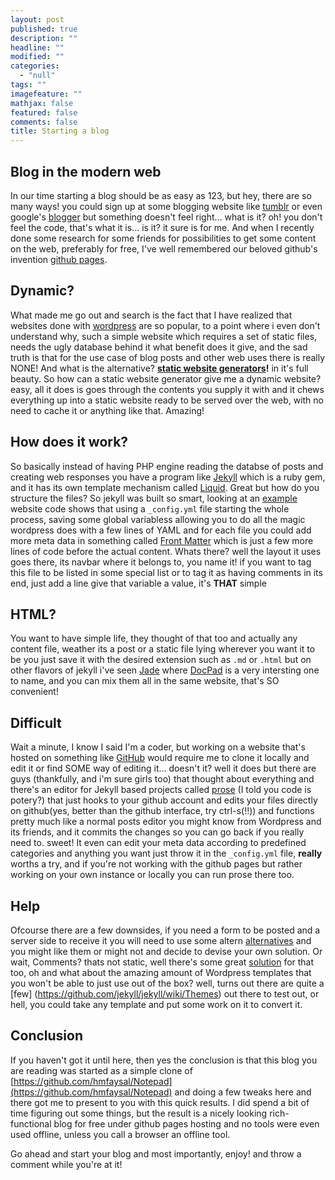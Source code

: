 ```yaml
---
layout: post
published: true
description: ""
headline: ""
modified: ""
categories: 
  - "null"
tags: ""
imagefeature: ""
mathjax: false
featured: false
comments: false
title: Starting a blog
---
```



## Blog in the modern web

In our time starting a blog should be as easy as 123, but hey, there are so many ways! you could sign up at some blogging website like [tumblr](https://www.tumblr.com/) or even google's [blogger](https://www.blogger.com/) but something doesn't feel right... what is it? oh! you don't feel the code, that's what it is... is it? it sure is for me. And when I recently done some research for some friends for possibilities to get some content on the web, preferably for free, I've well remembered our beloved github's invention [github pages](http://pages.github.com).

## Dynamic?

What made me go out and search is the fact that I have realized that websites done with [wordpress](http://wordpress.com/) are so popular, to a point where i even don't understand why, such a simple website which requires a set of static files, needs the ugly database behind it what benefit does it give, and the sad truth is that for the use case of blog posts and other web uses there is really NONE! And what is the alternative? **[static website generators](https://www.staticgen.com/)!** in it's full beauty. So how can a static website generator give me a dynamic website? easy, all it does is goes through the contents you supply it with and it chews everything up into a static website ready to be served over the web, with no need to cache it or anything like that. Amazing!


## How does it work?

So basically instead of having PHP engine reading the databse of posts and creating web responses you have a program like [Jekyll](https://jekyllrb.com/) which is a ruby gem, and it has its own template mechanism called [Liquid](https://github.com/Shopify/liquid/wiki). Great but how do you structure the files? So jekyll was built so smart, looking at an [example](https://github.com/hmfaysal/Notepad) website code shows that using a `_config.yml` file starting the whole process, saving some global variabless allowing you to do all the magic wordpress does with a few lines of YAML and for each file you could add more meta data in something called [Front Matter](https://middlemanapp.com/basics/frontmatter/) which is just a few more lines of code before the actual content. Whats there? well the layout it uses goes there, its navbar where it belongs to, you name it! if you want to tag this file to be listed in some special list or to tag it as having comments in its end, just add a line give that variable a value, it's **THAT** simple

## HTML?
You want to have simple life, they thought of that too and actually any content file, weather its a post or a static file lying wherever you want it to be you just save it with the desired extension such as `.md` or `.html` but on other flavors of jekyll i've seen [Jade](http://jade-lang.com/) where [DocPad](http://docpad.org/) is a very intersting one to name, and you can mix them all in the same website, that's SO convenient!

## Difficult
Wait a minute, I know I said I'm a coder, but working on a website that's hosted on something like [GitHub](https://github.com/) would require me to clone it locally and edit it or find SOME way of editing it... doesn't it? well it does but there are guys (thankfully, and i'm sure girls too) that thought about everything and there's an editor for Jekyll based projects called [prose](http://prose.io) (I told you code is potery?) that just hooks to your github account and edits your files directly on github(yes, better than the github interface, try ctrl-s(!!)) and functions pretty much like a normal posts editor you might know from Wordpress and its friends, and it commits the changes so you can go back if you really need to. sweet! It even can edit your meta data according to predefined categories and anything you want just throw it in the `_config.yml` file, **really** worths a try, and if you're not working with the github pages but rather working on your own instance or locally you can run prose there too.

## Help

Ofcourse there are a few downsides, if you need a form to be posted and a server side to receive it you will need to use some altern [alternatives](https://formspree.io/) and you might like them or might not and decide to devise your own solution. Or wait, Comments? thats not static, well there's some great [solution](https://disqus.com) for that too, oh and what about the amazing amount of Wordpress templates that you won't be able to just use out of the box? well, turns out there are quite a [few] (https://github.com/jekyll/jekyll/wiki/Themes) out there to test out, or hell, you could take any template and put some work on it to convert it.

## Conclusion

If you haven't got it until here, then yes the conclusion is that this blog you are reading was started as a simple clone of [https://github.com/hmfaysal/Notepad](https://github.com/hmfaysal/Notepad) and doing a few tweaks here and there got me to present to you with this quick results. I did spend a bit of time figuring out some things, but the result is a nicely looking rich-functional blog for free under github pages hosting and no tools were even used offline, unless you call a browser an offline tool.

Go ahead and start your blog and most importantly, enjoy! and throw a comment while you're at it!
